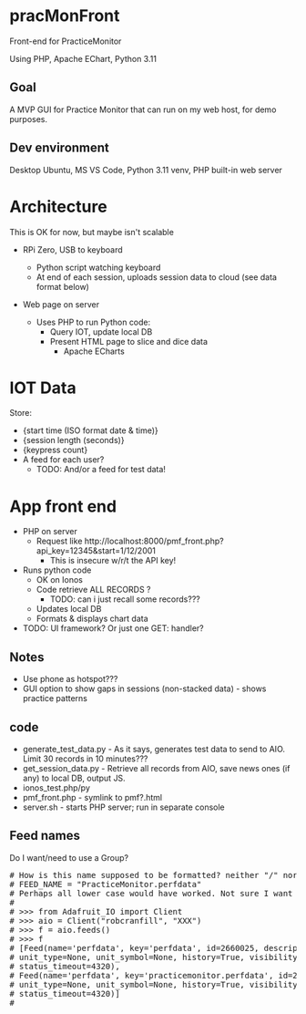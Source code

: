 # pracMonFront
Front-end for PracticeMonitor

Using PHP, Apache EChart, Python 3.11


## Goal
A MVP GUI for Practice Monitor that can run on my web host, for demo purposes.


## Dev environment

Desktop Ubuntu, MS VS Code, Python 3.11 venv, PHP built-in web server


# Architecture
This is OK for now, but maybe isn't scalable

* RPi Zero, USB to keyboard
  * Python script watching keyboard
  * At end of each session, uploads session data to cloud (see data format below)

* Web page on server
  * Uses PHP to run Python code:
    * Query IOT, update local DB
    * Present HTML page to slice and dice data
      * Apache ECharts


# IOT Data
Store: 
 * {start time (ISO format date & time)}
 * {session length (seconds)}
 * {keypress count}
* A feed for each user?
  * TODO: And/or a feed for test data!

# App front end
* PHP on server
  * Request like http://localhost:8000/pmf_front.php?api_key=12345&start=1/12/2001
    * This is insecure w/r/t the API key!
* Runs python code 
  * OK on Ionos
  * Code retrieve ALL RECORDS ?
    * TODO: can i just recall some records???
  * Updates local DB
  * Formats & displays chart data
 * TODO: UI framework? Or just one GET: handler?


## Notes
 * Use phone as hotspot???
 * GUI option to show gaps in sessions (non-stacked data) - shows practice patterns

## code
* generate_test_data.py - As it says, generates test data to send to AIO. Limit 30 records in 10 minutes???
* get_session_data.py - Retrieve all records from AIO, save news ones (if any) to local DB, output JS.
* ionos_test.php/py
* pmf_front.php - symlink to pmf?.html
* server.sh - starts PHP server; run in separate console


## Feed names
Do I want/need to use a Group?
<pre>
# How is this name supposed to be formatted? neither "/" nor "." work.
# FEED_NAME = "PracticeMonitor.perfdata"
# Perhaps all lower case would have worked. Not sure I want to use a group anyway.
#
# >>> from Adafruit_IO import Client
# >>> aio = Client("robcranfill", "XXX")
# >>> f = aio.feeds()
# >>> f
# [Feed(name='perfdata', key='perfdata', id=2660025, description='Feed for PerformanceMonitor project.', 
# unit_type=None, unit_symbol=None, history=True, visibility='private', license=None, status_notify=False, 
# status_timeout=4320), 
# Feed(name='perfdata', key='practicemonitor.perfdata', id=2660022, description='', 
# unit_type=None, unit_symbol=None, history=True, visibility='private', license=None, status_notify=False, 
# status_timeout=4320)]
#
</pre>